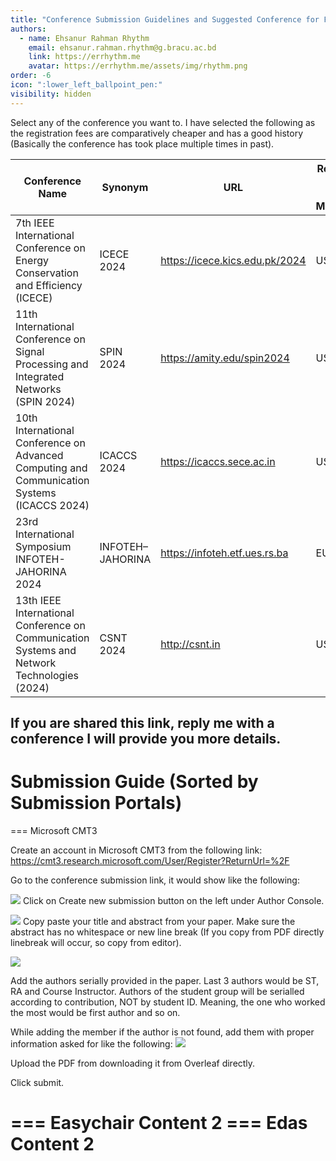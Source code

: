 ```yaml
---
title: "Conference Submission Guidelines and Suggested Conference for Fall 23"
authors:
  - name: Ehsanur Rahman Rhythm
    email: ehsanur.rahman.rhythm@g.bracu.ac.bd
    link: https://errhythm.me
    avatar: https://errhythm.me/assets/img/rhythm.png
order: -6
icon: ":lower_left_ballpoint_pen:"
visibility: hidden
---
```


Select any of the conference you want to. I have selected the following as the registration fees are comparatively cheaper and has a good history (Basically the conference has took place multiple times in past).

| Conference Name                                                                             | Synonym          | URL                            | Registration Fee with IEEE Membership | Submission Link                                               |
|---------------------------------------------------------------------------------------------|------------------|--------------------------------|---------------------------------------|---------------------------------------------------------------|
| 7th IEEE International Conference on Energy Conservation and Efficiency (ICECE)             | ICECE 2024       | https://icece.kics.edu.pk/2024 | US $ 150                              | https://cmt3.research.microsoft.com/ICECE2024                 |
| 11th International Conference on Signal Processing and Integrated Networks (SPIN 2024)      | SPIN 2024        | https://amity.edu/spin2024     | US $ 200                              | https://cmt3.research.microsoft.com/SPIN2024/Submission/Index |
| 10th International Conference on Advanced Computing and Communication Systems (ICACCS 2024) | ICACCS 2024      | https://icaccs.sece.ac.in      | US $ 250                              | https://easychair.org/conferences/?conf=icaccs2024            |
| 23rd International Symposium INFOTEH-JAHORINA 2024                                          | INFOTEH–JAHORINA | https://infoteh.etf.ues.rs.ba  | EUR € 150                             | https://infoteh.etf.ues.rs.ba/openconf/openconf.php           |
| 13th IEEE International Conference on Communication Systems and Network Technologies (2024) | CSNT 2024        | http://csnt.in                 | US $ 100                              | https://edas.info/newPaper.php?c=31290                        |

## If you are shared this link, reply me with a conference I will provide you more details.


# Submission Guide (Sorted by Submission Portals)

=== Microsoft CMT3


Create an account in Microsoft CMT3 from the following link: https://cmt3.research.microsoft.com/User/Register?ReturnUrl=%2F

Go to the conference submission link, it would show like the following:

![](https://i.ibb.co/S04PLgg/image.png)
Click on Create new submission button on the left under Author Console.

![](https://i.ibb.co/d6xYPXR/image.png)
Copy paste your title and abstract from your paper. Make sure the abstract has no whitespace or new line break (If you copy from PDF directly linebreak will occur, so copy from editor).

![](https://i.ibb.co/2tMGMWy/image.png)

Add the authors serially provided in the paper. Last 3 authors would be ST, RA and Course Instructor. Authors of the student group will be serialled according to contribution, NOT by student ID. Meaning, the one who worked the most would be first author and so on. 

While adding the member if the author is not found, add them with proper information asked for like the following:
![](https://i.ibb.co/cJ4TWL4/image.png)

Upload the PDF from downloading it from Overleaf directly.

Click submit.

=== Easychair
Content 2
=== Edas
Content 2
===
